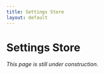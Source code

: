 ```yaml
---
title: Settings Store
layout: default
---
```


# Settings Store #

_This page is still under construction._
